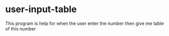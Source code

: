 # user-input-table
This program is help for when the user enter the number then give me table of this number 
